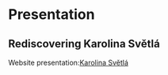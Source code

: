 # Presentation

## Rediscovering Karolina Světlá

Website presentation:[Karolina Světlá](https://readymag.com/u2432992958/3586067/)
